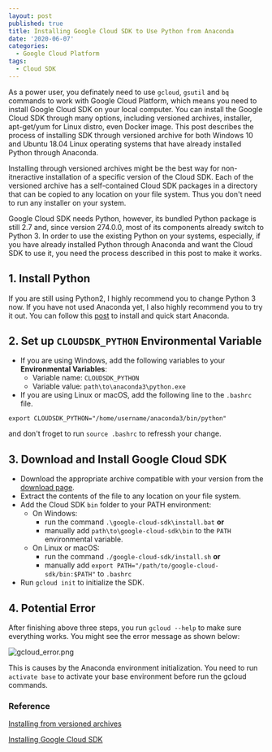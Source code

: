 ```yaml
---
layout: post
published: true
title: Installing Google Cloud SDK to Use Python from Anaconda
date: '2020-06-07'
categories:
  - Google Cloud Platform
tags:
  - Cloud SDK
---
```



As a power user, you definately need to use `gcloud`, `gsutil` and `bq` commands to work with Google Cloud Platform, which means you need to install Google Cloud SDK on your local computer. You can install the Google Cloud SDK through many options, including versioned archives, installer, apt-get/yum for Linux distro, even Docker image. This post describes the process of installing SDK through versioned archive for both Windows 10 and Ubuntu 18.04 Linux operating systems that have already installed Python through Anaconda.
<!--more-->

Installing through versioned archives might be the best way for non-itneractive installation of a specific version of the Cloud SDK. Each of the versioned archive has a self-contained Cloud SDK packages in a directory that can be copied to any location on your file system. Thus you don't need to run any installer on your system.

Google Cloud SDK needs Python, however, its bundled Python package is still 2.7 and, since version 274.0.0, most of its components already switch to Python 3. In order to use the existing Python on your systems, especially, if you have already installed Python through Anaconda and want the Cloud SDK to use it, you need the process described in this post to make it works.

## 1. Install Python

If you are still using Python2, I highly recommend you to change Python 3 now. If you have not used Anaconda yet, I also highly recommend you to try it out. You can follow this [post](http://leifengblog.net/blog/installing-and-managing-python-and-packages-with-anaconda/) to install and quick start Anaconda.

## 2. Set up `CLOUDSDK_PYTHON` Environmental Variable

- If you are using Windows, add the following  variables to your **Environmental Variables**:
    - Variable name: `CLOUDSDK_PYTHON`
    - Variable value: `path\to\anaconda3\python.exe`
- If you are using Linux or macOS, add the following line to the `.bashrc` file.

```
export CLOUDSDK_PYTHON="/home/username/anaconda3/bin/python"
```

and don't froget to run `source .bashrc` to refressh your change.

## 3. Download and Install Google Cloud SDK

- Download the appropriate archive compatible with your version from the [download page](https://cloud.google.com/sdk/docs/downloads-versioned-archives).
- Extract the contents of the file to any location on your file system.
- Add the Cloud SDK `bin` folder to your PATH environment:
    - On Windows:
        - run the command `.\google-cloud-sdk\install.bat` **or**
        - manually add `path\to\google-cloud-sdk\bin` to the `PATH` environmental variable.
    - On Linux or macOS:
        - run the command `./google-cloud-sdk/install.sh` **or**
        - manually add `export PATH="/path/to/google-cloud-sdk/bin:$PATH"` to `.bashrc`
- Run `gcloud init` to initialize the SDK.

## 4. Potential Error

After finishing above three steps, you run `gcloud --help` to make sure everything works. You might see the error message as shown below:

![gcloud_error.png]({{site.baseurl}}/img/post/gcloud_error.png)


This is causes by the Anaconda environment initialization. You need to run `activate base` to activate your base environment before run the gcloud commands.


### Reference

[Installing from versioned archives](https://cloud.google.com/sdk/docs/downloads-versioned-archives)

[Installing Google Cloud SDK](https://cloud.google.com/sdk/install)
